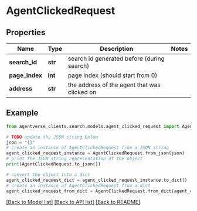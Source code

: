# AgentClickedRequest


## Properties

Name | Type | Description | Notes
------------ | ------------- | ------------- | -------------
**search_id** | **str** | search id generated before (during search) | 
**page_index** | **int** | page index (should start from 0) | 
**address** | **str** | the address of the agent that was clicked on | 

## Example

```python
from agentverse_clients.search.models.agent_clicked_request import AgentClickedRequest

# TODO update the JSON string below
json = "{}"
# create an instance of AgentClickedRequest from a JSON string
agent_clicked_request_instance = AgentClickedRequest.from_json(json)
# print the JSON string representation of the object
print(AgentClickedRequest.to_json())

# convert the object into a dict
agent_clicked_request_dict = agent_clicked_request_instance.to_dict()
# create an instance of AgentClickedRequest from a dict
agent_clicked_request_from_dict = AgentClickedRequest.from_dict(agent_clicked_request_dict)
```
[[Back to Model list]](../README.md#documentation-for-models) [[Back to API list]](../README.md#documentation-for-api-endpoints) [[Back to README]](../README.md)


